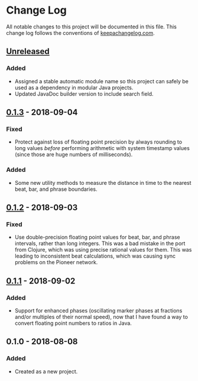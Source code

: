 # Change Log

All notable changes to this project will be documented in this file.
This change log follows the conventions of
[keepachangelog.com](http://keepachangelog.com/).

## [Unreleased][unreleased]

### Added
- Assigned a stable automatic module name so this project can safely
  be used as a dependency in modular Java projects.
- Updated JavaDoc builder version to include search field.

## [0.1.3] - 2018-09-04

### Fixed

- Protect against loss of floating point precision by always rounding
  to long values _before_ performing arithmetic with system timestamp
  values (since those are huge numbers of milliseconds).

### Added

- Some new utility methods to measure the distance in time to the
  nearest beat, bar, and phrase boundaries.

## [0.1.2] - 2018-09-03

### Fixed

- Use double-precision floating point values for beat, bar, and phrase
  intervals, rather than long integers. This was a bad mistake in the
  port from Clojure, which was using precise rational values for them.
  This was leading to inconsistent beat calculations, which was causing
  sync problems on the Pioneer network.

## [0.1.1] - 2018-09-02

### Added

- Support for enhanced phases (oscillating marker phases at fractions
  and/or multiples of their normal speed), now that I have found a way
  to convert floating point numbers to ratios in Java.

## 0.1.0 - 2018-08-08

### Added

- Created as a new project.

[unreleased]: https://github.com/Deep-Symmetry/electro/compare/v0.1.3...HEAD
[0.1.3]: https://github.com/Deep-Symmetry/electro/compare/v0.1.2...v0.1.3
[0.1.2]: https://github.com/Deep-Symmetry/electro/compare/v0.1.1...v0.1.2
[0.1.1]: https://github.com/Deep-Symmetry/electro/compare/v0.1.0...v0.1.1
